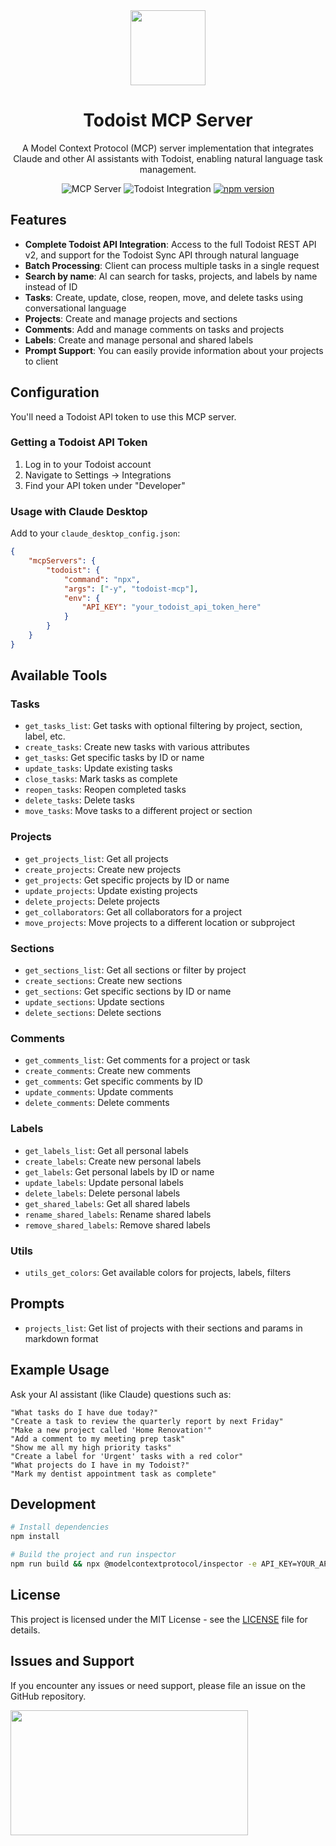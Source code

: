 <div align="center">
    <img src="https://img.icons8.com/color/200/todoist.png" width="120"/>
    <h1>Todoist MCP Server</h1>
    <p>A Model Context Protocol (MCP) server implementation that integrates Claude and other AI assistants with Todoist, enabling natural language task management.</p>
    <div>
        <img src="https://img.shields.io/badge/claude-mcp-blue" alt="MCP Server">
        <img src="https://img.shields.io/badge/todoist-mcp-orange" alt="Todoist Integration">
        <a href="https://www.npmjs.com/package/todoist-mcp" target="_blank">
            <img src="https://img.shields.io/npm/v/todoist-mcp.svg" alt="npm version">
        </a>
    </div>
</div>

## Features

- **Complete Todoist API Integration**: Access to the full Todoist REST API v2, and support for the Todoist Sync API through natural language
- **Batch Processing**: Client can process multiple tasks in a single request
- **Search by name**: AI can search for tasks, projects, and labels by name instead of ID
- **Tasks**: Create, update, close, reopen, move, and delete tasks using conversational language
- **Projects**: Create and manage projects and sections
- **Comments**: Add and manage comments on tasks and projects
- **Labels**: Create and manage personal and shared labels
- **Prompt Support**: You can easily provide information about your projects to client

## Configuration

You'll need a Todoist API token to use this MCP server.

### Getting a Todoist API Token

1. Log in to your Todoist account
2. Navigate to Settings → Integrations
3. Find your API token under "Developer"

### Usage with Claude Desktop

Add to your `claude_desktop_config.json`:

```json
{
    "mcpServers": {
        "todoist": {
            "command": "npx",
            "args": ["-y", "todoist-mcp"],
            "env": {
                "API_KEY": "your_todoist_api_token_here"
            }
        }
    }
}
```

## Available Tools

### Tasks

- `get_tasks_list`: Get tasks with optional filtering by project, section, label, etc.
- `create_tasks`: Create new tasks with various attributes
- `get_tasks`: Get specific tasks by ID or name
- `update_tasks`: Update existing tasks
- `close_tasks`: Mark tasks as complete
- `reopen_tasks`: Reopen completed tasks
- `delete_tasks`: Delete tasks
- `move_tasks`: Move tasks to a different project or section

### Projects

- `get_projects_list`: Get all projects
- `create_projects`: Create new projects
- `get_projects`: Get specific projects by ID or name
- `update_projects`: Update existing projects
- `delete_projects`: Delete projects
- `get_collaborators`: Get all collaborators for a project
- `move_projects`: Move projects to a different location or subproject

### Sections

- `get_sections_list`: Get all sections or filter by project
- `create_sections`: Create new sections
- `get_sections`: Get specific sections by ID or name
- `update_sections`: Update sections
- `delete_sections`: Delete sections

### Comments

- `get_comments_list`: Get comments for a project or task
- `create_comments`: Create new comments
- `get_comments`: Get specific comments by ID
- `update_comments`: Update comments
- `delete_comments`: Delete comments

### Labels

- `get_labels_list`: Get all personal labels
- `create_labels`: Create new personal labels
- `get_labels`: Get personal labels by ID or name
- `update_labels`: Update personal labels
- `delete_labels`: Delete personal labels
- `get_shared_labels`: Get all shared labels
- `rename_shared_labels`: Rename shared labels
- `remove_shared_labels`: Remove shared labels

### Utils

- `utils_get_colors`: Get available colors for projects, labels, filters

## Prompts

- `projects_list`: Get list of projects with their sections and params in markdown format

## Example Usage

Ask your AI assistant (like Claude) questions such as:

```
"What tasks do I have due today?"
"Create a task to review the quarterly report by next Friday"
"Make a new project called 'Home Renovation'"
"Add a comment to my meeting prep task"
"Show me all my high priority tasks"
"Create a label for 'Urgent' tasks with a red color"
"What projects do I have in my Todoist?"
"Mark my dentist appointment task as complete"
```

## Development

```bash
# Install dependencies
npm install

# Build the project and run inspector
npm run build && npx @modelcontextprotocol/inspector -e API_KEY=YOUR_API_KEY_HERE node dist/index.js
```

## License

This project is licensed under the MIT License - see the [LICENSE](LICENSE.md) file for details.

## Issues and Support

If you encounter any issues or need support, please file an issue on the GitHub repository.

<a href="https://glama.ai/mcp/servers/@stanislavlysenko0912/todoist-mcp-server">
  <img width="380" height="200" src="https://glama.ai/mcp/servers/@stanislavlysenko0912/todoist-mcp-server/badge" />
</a>
